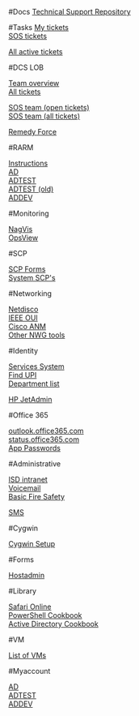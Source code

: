 #Docs
[Technical Support Repository](https://tsr.dcs.ucl.ac.uk)

#Tasks
[My tickets](https://www.ucl.ac.uk/isd/dcs/tasks/query?status=Analysis+Complete&status=Analysis+In+Progress&status=Analyst+Assigned&status=Completion+Notification&status=Implementation+Complete&status=Implementation+In+Progress&status=Implementer+Assigned&status=Owner+Assigned&status=new&analyst=%24USER&or&status=Analysis+Complete&status=Analysis+In+Progress&status=Analyst+Assigned&status=Completion+Notification&status=Implementation+Complete&status=Implementation+In+Progress&status=Implementer+Assigned&status=Owner+Assigned&status=new&implementor=%24USER&or&owner=%24USER&status=Analysis+Complete&status=Analysis+In+Progress&status=Analyst+Assigned&status=Completion+Notification&status=Implementation+Complete&status=Implementation+In+Progress&status=Implementer+Assigned&status=Owner+Assigned&status=new&group=status&col=id&col=summary&col=analyst&col=implementor&col=type&col=priority&col=milestone&col=component&col=time&col=changetime&col=pname&col=sname&col=totalhours&col=estimatedhours&col=reporter&report=7&order=priority)  
[SOS tickets](https://www.ucl.ac.uk/isd/dcs/tasks/query?status=Analysis+Complete&status=Analysis+In+Progress&status=Analyst+Assigned&status=Completion+Notification&status=Implementation+Complete&status=Implementation+In+Progress&status=Implementer+Assigned&status=Owner+Assigned&status=new&component=Servers+and+Operating+Systems&group=status&col=id&col=summary&col=status&col=type&col=priority&col=milestone&col=time&col=changetime&col=totalhours&col=implementor&col=estimatedhours&col=analyst&col=reporter&report=79&order=milestone)  

[All active tickets](https://www.ucl.ac.uk/isd/dcs/tasks/report/18?max=500)  

#DCS LOB

[Team overview](https://www.ucl.ac.uk/isd/dcs/lob/query?status=accepted&status=assigned&status=new&status=reopened&status=scheduled&group=owner&report=5&order=priority)  
[All tickets](https://www.ucl.ac.uk/isd/dcs/lob/query?status=accepted&status=assigned&status=closed&status=new&status=reopened&status=scheduled&col=id&col=summary&col=status&col=type&col=priority&col=component&col=time&report=5&desc=1&order=id)  
  
[SOS team (open tickets)](https://www.ucl.ac.uk/isd/dcs/lob/query?owner=SOS&status=accepted&status=assigned&status=new&status=reopened&status=scheduled&or&status=accepted&status=assigned&status=new&status=reopened&status=scheduled&owner=0_Other&group=owner&col=id&col=summary&col=status&col=type&col=priority&col=time&col=reporter&report=2&order=status)  
[SOS team (all tickets)](https://www.ucl.ac.uk/isd/dcs/lob/query?owner=SOS&status=accepted&status=assigned&status=closed&status=new&status=reopened&status=scheduled&or&status=accepted&status=assigned&status=closed&status=new&status=reopened&status=scheduled&owner=0_Other&or&owner=Management&status=accepted&status=assigned&status=closed&status=new&status=reopened&status=scheduled&col=id&col=summary&col=status&col=type&col=priority&col=time&col=reporter&report=2&desc=1&order=id)  
  
[Remedy Force](https://ucl.my.salesforce.com/)  

#RARM

[Instructions](https://wiki.ucl.ac.uk/display/MSOps/Active+Directory+Support)  
[AD](https://wwwapps-live.ucl.ac.uk/isd/rarm/public)  
[ADTEST](https://wwwapps-uat.ucl.ac.uk/isd/idapps/apps/rarm/public/)  
[ADTEST (old)](https://wwwapps-uat.ucl.ac.uk/isd/rarm/public)  
[ADDEV](https://wwwapps-dev.ucl.ac.uk/isd/rarm/public/)  

#Monitoring

[NagVis](http://nagios-b.ucl-0.ucl.ac.uk/naemon/#/nagvis/frontend/nagvis-js/index.php?mod=Map&act=view&show=overview)  
[OpsView](https://systems-nagios.ucl.ac.uk/)  

#SCP

[SCP Forms](https://www.ucl.ac.uk/~ccaascp/paper.cgi?category=scp)  
[System SCP's](https://www.ucl.ac.uk/~ccaascp/systemscp.html)  

#Networking

[Netdisco](https://netdisco.ucl.ac.uk/)  
[IEEE OUI](http://standards.ieee.org/develop/regauth/oui/public.html)  
[Cisco ANM](https://anm-svr.nwg.ucl.ac.uk/)  
[Other NWG tools](https://wiki.ucl.ac.uk/display/IGSW/Network+Services+-+Supporting+Services)  

#Identity

[Services System](https://www.ucl.ac.uk/services/system?name=0000014S)  
[Find UPI](https://identityapps.ucl.ac.uk/findUpi/logon)  
[Department list](https://www.ucl.ac.uk/adminsys/upi/orgs/departments.php)  

[HP JetAdmin](http://uclusers-pas1.uclusers.ucl.ac.uk:8000/wja/wja.application)  

#Office 365

[outlook.office365.com](https://outlook.office365.com/)  
[status.office365.com](https://portal.microsoftonline.com/servicestatus/servicestatus.aspx)  
[App Passwords](https://account.activedirectory.windowsazure.com/AppPasswords.aspx)  

#Administrative

[ISD intranet](https://www.ucl.ac.uk/isd/intranet)  
[Voicemail](http://pcpabx.telcomm.ucl.ac.uk/user)  
[Basic Fire Safety](https://moodle.ucl.ac.uk/course/view.php?id=39149)

[SMS](http://www.e-freesms.com/)  

#Cygwin

[Cygwin Setup](https://www.cygwin.com/setup-x86_64.exe)  

#Forms

[Hostadmin](https://ucl.my.salesforce.com/?startURL=/apex/bmcservicedesk__ssredirect?type=sr%26id=a3S20000000LE4bEAG)  

#Library

[Safari Online](http://proquest.safaribooksonline.com/?uicode=ucl)  
[PowerShell Cookbook](http://proquest.safaribooksonline.com/book/-/9781449359195)  
[Active Directory Cookbook](http://proquest.safaribooksonline.com/book/-/9781449361419)  

#VM

[List of VMs](http://www.homepages.ucl.ac.uk/~ccaatgw/vm.html)  

#Myaccount

[AD](https://myaccount.ucl.ac.uk/admin)  
[ADTEST](https://myaccount-pp.ucl.ac.uk/admin)  
[ADDEV](https://myaccount-dev.ucl.ac.uk/admin)  
